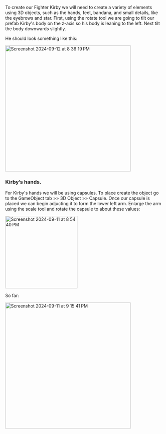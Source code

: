 
To create our Fighter Kirby we will need to create a variety of elements using 3D objects, such as the hands, feet, bandana, and small details, like the eyebrows and star. 
First, using the rotate tool we are going to tilt our prefab Kirby's body on the z-axis so his body is leaning to the left. Next tilt the body downwards slightly. 

He should look something like this:

<img width="400" alt="Screenshot 2024-09-12 at 8 36 19 PM" src="https://github.com/user-attachments/assets/d64fadee-982d-4b01-908d-e786e2f905bd">

### Kirby’s hands.
For Kirby's hands we will be using capsules. To place create the object go to the GameObject tab >> 3D Object >> Capsule. Once our capsule is placed we can begin adjucting it to form the lower left arm. Enlarge the arm using the scale tool and rotate the capsule to about these values:

<img width="230" alt="Screenshot 2024-09-11 at 8 54 40 PM" src="https://github.com/user-attachments/assets/978fe29c-fc46-4b19-beca-612129e846df">

So far:

<img width="400" alt="Screenshot 2024-09-11 at 9 15 41 PM" src="https://github.com/user-attachments/assets/cca89321-61f0-4b1a-a1f7-5cbb86eeebcf">

